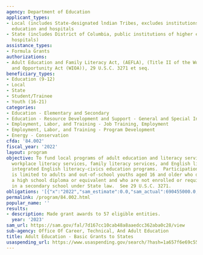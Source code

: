 ```yaml
---
agency: Department of Education
applicant_types:
- Local (includes State-designated lndian Tribes, excludes institutions of higher
  education and hospitals
- State (includes District of Columbia, public institutions of higher education and
  hospitals)
assistance_types:
- Formula Grants
authorizations:
- Adult Education and Family Literacy Act, (AEFLA), (Title II of the Workforce Innovation
  and Opportunity Act (WIOA)), 29 U.S.C. 3271 et seq.
beneficiary_types:
- Education (9-12)
- Local
- State
- Student/Trainee
- Youth (16-21)
categories:
- Education - Elementary and Secondary
- Education - Resource Development and Support - General and Special Interest Organizations
- Employment, Labor, and Training - Job Training, Employment
- Employment, Labor, and Training - Program Development
- Energy - Conservation
cfda: '84.002'
fiscal_year: '2022'
layout: program
objective: To fund local programs of adult education and literacy services, including
  workplace literacy services, family literacy services, and English literacy and
  integrated English literacy-civics education programs.  Participation in these programs
  is limited to adults and out-of-school youths aged 16 and older who do not have
  a high school diploma or equivalent and who are not enrolled or required to be enrolled
  in a secondary school under State law.  See 29 U.S.C. 3271.
obligations: '[{"x":"2022","sam_estimate":0.0,"sam_actual":690455000.0,"usa_spending_actual":683093331.31},{"x":"2023","sam_estimate":715455000.0,"sam_actual":0.0,"usa_spending_actual":707527758.64},{"x":"2024","sam_estimate":715455000.0,"sam_actual":0.0,"usa_spending_actual":0.0}]'
permalink: /program/84.002.html
popular_name: ''
results:
- description: Made grant awards to 57 eligible entities.
  year: '2023'
sam_url: https://sam.gov/fal/7d167cc10cab48a8aaedcc362aba0c28/view
sub-agency: Office Of Career, Technical, And Adult Education
title: Adult Education - Basic Grants to States
usaspending_url: https://www.usaspending.gov/search/?hash=1a657f6e69c55fb883e4c934e896c900
---
```

